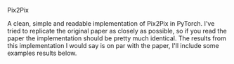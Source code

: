 Pix2Pix

A clean, simple and readable implementation of Pix2Pix in PyTorch. I've tried to replicate the original paper as closely as possible, so if you read the paper the implementation should be pretty much identical. The results from this implementation I would say is on par with the paper, I'll include some examples results below.